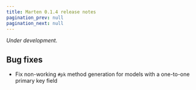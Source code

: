 ```yaml
---
title: Marten 0.1.4 release notes
pagination_prev: null
pagination_next: null
---
```


_Under development._

## Bug fixes

* Fix non-working `#pk` method generation for models with a one-to-one primary key field
